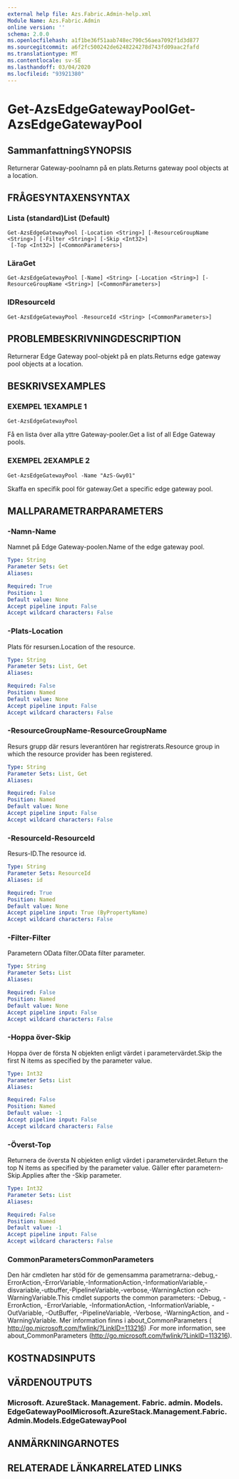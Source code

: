 ```yaml
---
external help file: Azs.Fabric.Admin-help.xml
Module Name: Azs.Fabric.Admin
online version: ''
schema: 2.0.0
ms.openlocfilehash: a1f1be36f51aab748ec790c56aea7092f1d3d877
ms.sourcegitcommit: a6f2fc500242de6248224278d743fd09aac2fafd
ms.translationtype: MT
ms.contentlocale: sv-SE
ms.lasthandoff: 03/04/2020
ms.locfileid: "93921380"
---
```

# <span data-ttu-id="9c8ad-101">Get-AzsEdgeGatewayPool</span><span class="sxs-lookup"><span data-stu-id="9c8ad-101">Get-AzsEdgeGatewayPool</span></span>

## <span data-ttu-id="9c8ad-102">Sammanfattning</span><span class="sxs-lookup"><span data-stu-id="9c8ad-102">SYNOPSIS</span></span>
<span data-ttu-id="9c8ad-103">Returnerar Gateway-poolnamn på en plats.</span><span class="sxs-lookup"><span data-stu-id="9c8ad-103">Returns gateway pool objects at a location.</span></span>

## <span data-ttu-id="9c8ad-104">FRÅGESYNTAXEN</span><span class="sxs-lookup"><span data-stu-id="9c8ad-104">SYNTAX</span></span>

### <span data-ttu-id="9c8ad-105">Lista (standard)</span><span class="sxs-lookup"><span data-stu-id="9c8ad-105">List (Default)</span></span>
```
Get-AzsEdgeGatewayPool [-Location <String>] [-ResourceGroupName <String>] [-Filter <String>] [-Skip <Int32>]
 [-Top <Int32>] [<CommonParameters>]
```

### <span data-ttu-id="9c8ad-106">Lära</span><span class="sxs-lookup"><span data-stu-id="9c8ad-106">Get</span></span>
```
Get-AzsEdgeGatewayPool [-Name] <String> [-Location <String>] [-ResourceGroupName <String>] [<CommonParameters>]
```

### <span data-ttu-id="9c8ad-107">ID</span><span class="sxs-lookup"><span data-stu-id="9c8ad-107">ResourceId</span></span>
```
Get-AzsEdgeGatewayPool -ResourceId <String> [<CommonParameters>]
```

## <span data-ttu-id="9c8ad-108">PROBLEMBESKRIVNING</span><span class="sxs-lookup"><span data-stu-id="9c8ad-108">DESCRIPTION</span></span>
<span data-ttu-id="9c8ad-109">Returnerar Edge Gateway pool-objekt på en plats.</span><span class="sxs-lookup"><span data-stu-id="9c8ad-109">Returns edge gateway pool objects at a location.</span></span>

## <span data-ttu-id="9c8ad-110">BESKRIVS</span><span class="sxs-lookup"><span data-stu-id="9c8ad-110">EXAMPLES</span></span>

### <span data-ttu-id="9c8ad-111">EXEMPEL 1</span><span class="sxs-lookup"><span data-stu-id="9c8ad-111">EXAMPLE 1</span></span>
```
Get-AzsEdgeGatewayPool
```

<span data-ttu-id="9c8ad-112">Få en lista över alla yttre Gateway-pooler.</span><span class="sxs-lookup"><span data-stu-id="9c8ad-112">Get a list of all Edge Gateway pools.</span></span>

### <span data-ttu-id="9c8ad-113">EXEMPEL 2</span><span class="sxs-lookup"><span data-stu-id="9c8ad-113">EXAMPLE 2</span></span>
```
Get-AzsEdgeGatewayPool -Name "AzS-Gwy01"
```

<span data-ttu-id="9c8ad-114">Skaffa en specifik pool för gateway.</span><span class="sxs-lookup"><span data-stu-id="9c8ad-114">Get a specific edge gateway pool.</span></span>

## <span data-ttu-id="9c8ad-115">MALLPARAMETRAR</span><span class="sxs-lookup"><span data-stu-id="9c8ad-115">PARAMETERS</span></span>

### <span data-ttu-id="9c8ad-116">-Namn</span><span class="sxs-lookup"><span data-stu-id="9c8ad-116">-Name</span></span>
<span data-ttu-id="9c8ad-117">Namnet på Edge Gateway-poolen.</span><span class="sxs-lookup"><span data-stu-id="9c8ad-117">Name of the edge gateway pool.</span></span>

```yaml
Type: String
Parameter Sets: Get
Aliases:

Required: True
Position: 1
Default value: None
Accept pipeline input: False
Accept wildcard characters: False
```

### <span data-ttu-id="9c8ad-118">-Plats</span><span class="sxs-lookup"><span data-stu-id="9c8ad-118">-Location</span></span>
<span data-ttu-id="9c8ad-119">Plats för resursen.</span><span class="sxs-lookup"><span data-stu-id="9c8ad-119">Location of the resource.</span></span>

```yaml
Type: String
Parameter Sets: List, Get
Aliases:

Required: False
Position: Named
Default value: None
Accept pipeline input: False
Accept wildcard characters: False
```

### <span data-ttu-id="9c8ad-120">-ResourceGroupName</span><span class="sxs-lookup"><span data-stu-id="9c8ad-120">-ResourceGroupName</span></span>
<span data-ttu-id="9c8ad-121">Resurs grupp där resurs leverantören har registrerats.</span><span class="sxs-lookup"><span data-stu-id="9c8ad-121">Resource group in which the resource provider has been registered.</span></span>

```yaml
Type: String
Parameter Sets: List, Get
Aliases:

Required: False
Position: Named
Default value: None
Accept pipeline input: False
Accept wildcard characters: False
```

### <span data-ttu-id="9c8ad-122">-ResourceId</span><span class="sxs-lookup"><span data-stu-id="9c8ad-122">-ResourceId</span></span>
<span data-ttu-id="9c8ad-123">Resurs-ID.</span><span class="sxs-lookup"><span data-stu-id="9c8ad-123">The resource id.</span></span>

```yaml
Type: String
Parameter Sets: ResourceId
Aliases: id

Required: True
Position: Named
Default value: None
Accept pipeline input: True (ByPropertyName)
Accept wildcard characters: False
```

### <span data-ttu-id="9c8ad-124">-Filter</span><span class="sxs-lookup"><span data-stu-id="9c8ad-124">-Filter</span></span>
<span data-ttu-id="9c8ad-125">Parametern OData filter.</span><span class="sxs-lookup"><span data-stu-id="9c8ad-125">OData filter parameter.</span></span>

```yaml
Type: String
Parameter Sets: List
Aliases:

Required: False
Position: Named
Default value: None
Accept pipeline input: False
Accept wildcard characters: False
```

### <span data-ttu-id="9c8ad-126">-Hoppa över</span><span class="sxs-lookup"><span data-stu-id="9c8ad-126">-Skip</span></span>
<span data-ttu-id="9c8ad-127">Hoppa över de första N objekten enligt värdet i parametervärdet.</span><span class="sxs-lookup"><span data-stu-id="9c8ad-127">Skip the first N items as specified by the parameter value.</span></span>

```yaml
Type: Int32
Parameter Sets: List
Aliases:

Required: False
Position: Named
Default value: -1
Accept pipeline input: False
Accept wildcard characters: False
```

### <span data-ttu-id="9c8ad-128">-Överst</span><span class="sxs-lookup"><span data-stu-id="9c8ad-128">-Top</span></span>
<span data-ttu-id="9c8ad-129">Returnera de översta N objekten enligt värdet i parametervärdet.</span><span class="sxs-lookup"><span data-stu-id="9c8ad-129">Return the top N items as specified by the parameter value.</span></span>
<span data-ttu-id="9c8ad-130">Gäller efter parametern-Skip.</span><span class="sxs-lookup"><span data-stu-id="9c8ad-130">Applies after the -Skip parameter.</span></span>

```yaml
Type: Int32
Parameter Sets: List
Aliases:

Required: False
Position: Named
Default value: -1
Accept pipeline input: False
Accept wildcard characters: False
```

### <span data-ttu-id="9c8ad-131">CommonParameters</span><span class="sxs-lookup"><span data-stu-id="9c8ad-131">CommonParameters</span></span>
<span data-ttu-id="9c8ad-132">Den här cmdleten har stöd för de gemensamma parametrarna:-debug,-ErrorAction,-ErrorVariable,-InformationAction,-InformationVariable,-disvariable,-utbuffer,-PipelineVariable,-verbose,-WarningAction och-WarningVariable.</span><span class="sxs-lookup"><span data-stu-id="9c8ad-132">This cmdlet supports the common parameters: -Debug, -ErrorAction, -ErrorVariable, -InformationAction, -InformationVariable, -OutVariable, -OutBuffer, -PipelineVariable, -Verbose, -WarningAction, and -WarningVariable.</span></span> <span data-ttu-id="9c8ad-133">Mer information finns i about_CommonParameters ( http://go.microsoft.com/fwlink/?LinkID=113216) .</span><span class="sxs-lookup"><span data-stu-id="9c8ad-133">For more information, see about_CommonParameters (http://go.microsoft.com/fwlink/?LinkID=113216).</span></span>

## <span data-ttu-id="9c8ad-134">KOSTNADS</span><span class="sxs-lookup"><span data-stu-id="9c8ad-134">INPUTS</span></span>

## <span data-ttu-id="9c8ad-135">VÄRDEN</span><span class="sxs-lookup"><span data-stu-id="9c8ad-135">OUTPUTS</span></span>

### <span data-ttu-id="9c8ad-136">Microsoft. AzureStack. Management. Fabric. admin. Models. EdgeGatewayPool</span><span class="sxs-lookup"><span data-stu-id="9c8ad-136">Microsoft.AzureStack.Management.Fabric.Admin.Models.EdgeGatewayPool</span></span>

## <span data-ttu-id="9c8ad-137">ANMÄRKNINGAR</span><span class="sxs-lookup"><span data-stu-id="9c8ad-137">NOTES</span></span>

## <span data-ttu-id="9c8ad-138">RELATERADE LÄNKAR</span><span class="sxs-lookup"><span data-stu-id="9c8ad-138">RELATED LINKS</span></span>

